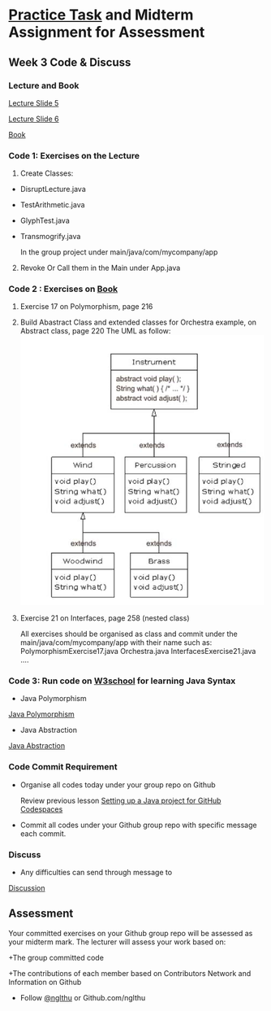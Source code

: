 # [Practice Task](https://nglthu.github.io/OOP_References/Practice_week3) and Midterm Assignment for Assessment

## Week 3 Code & Discuss

### Lecture and Book


[Lecture Slide 5](https://nglthu.github.io/OOP_References/Slides/Lecture5_LTN.pdf)

[Lecture Slide 6](https://nglthu.github.io/OOP_References/Slides/Lecture6_LTN.pdf)

[Book](https://nglthu.github.io/Books/java/BruceEckel_Thinking_in_Java_4th_Edition.pdf)

### Code 1: Exercises on the Lecture

1. Create Classes:
+ DisruptLecture.java
+ TestArithmetic.java
+ GlyphTest.java
+ Transmogrify.java


  In the group project under main/java/com/mycompany/app
  
2. Revoke Or Call them in the Main under App.java


### Code 2 : Exercises on [Book](https://nglthu.github.io/Books/java/BruceEckel_Thinking_in_Java_4th_Edition.pdf)
1. Exercise 17 on Polymorphism, page 216
2. Build Abastract Class and extended classes for Orchestra example, on Abstract class, page 220
   The UML as follow:
   <img src="/img/Orchestra.png"/>
3. Exercise 21 on Interfaces, page 258 (nested class)

   All exercises should be organised as class and commit under the main/java/com/mycompany/app with their name such as:
   PolymorphismExercise17.java
   Orchestra.java
   InterfacesExercise21.java
   ....

### Code 3: Run code on [W3school](https://www.w3schools.com/java/default.asp) for learning Java Syntax

+ Java Polymorphism
  
[Java Polymorphism](https://www.w3schools.com/java/java_polymorphism.asp)  

+ Java Abstraction 
  
[Java Abstraction](https://www.w3schools.com/java/java_abstract.asp)



### Code Commit Requirement
+ Organise all codes today under your group repo on Github
  
  Review previous lesson [Setting up a Java project for GitHub Codespaces](https://docs.github.com/en/codespaces/setting-up-your-project-for-codespaces/adding-a-dev-container-configuration/setting-up-your-java-project-for-codespaces)
  
+ Commit all codes under your Github group repo with specific message each commit.
  



### Discuss
+ Any difficulties can send through message to 

[Discussion](https://github.com/nglthu/OOP_References/discussions)

## Assessment

Your committed exercises on your Github group repo will be assessed as your midterm mark.
The lecturer will assess your work based on:

+The group committed code

+The contributions of each member based on Contributors Network and Information on Github


+ Follow [@nglthu](https://github.com/nglthu) or Github.com/nglthu

 
